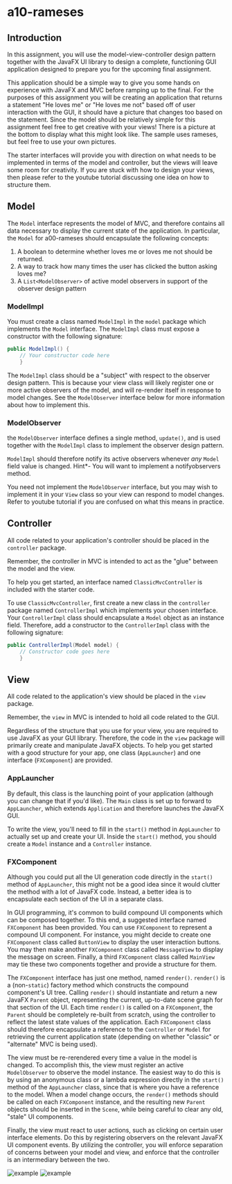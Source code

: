# a10-rameses

## Introduction

In this assignment, you will use the model-view-controller design pattern together with the JavaFX UI library to design a complete, functioning GUI application designed to prepare you for the upcoming final assignment.

This application should be a simple way to give you some hands on experience with JavaFX and MVC before ramping up to the final. For the purposes of this assignment you will be creating an application that returns a statement "He loves me" or "He loves me not" based off of user interaction with the GUI, it should have a picture that changes too based on the statement. Since the model should be relatively simple for this assignment feel free to get creative with your views! There is a picture at the bottom to display what this might look like. The sample uses rameses, but feel free to use your own pictures.

The starter interfaces will provide you with direction on what needs to be implemented in terms of the model and controller, but the views will leave some room for creativity. If you are stuck with how to design your views, then please refer to the youtube tutorial discussing one idea on how to structure them. 

## Model

The `Model` interface represents the model of MVC, and therefore contains all data necessary to display the current state of the application. In particular, the `Model` for a00-rameses should encapsulate the following concepts:

1. A boolean to determine whether loves me or loves me not should be returned.
2. A way to track how many times the user has clicked the button asking loves me?
3. A `List<ModelObserver>` of active model observers in support of the observer design pattern

### ModelImpl

You must create a class named `ModelImpl` in the `model` package which implements the `Model` interface. The `ModelImpl` class must expose a constructor with the following signature:
```java
public ModelImpl() {
    // Your constructor code here
    }
```

The `ModelImpl` class should be a "subject" with respect to the observer design pattern. This is because your view class will likely register one or more active observers of the model, and will re-render itself in response to model changes. See the `ModelObserver` interface below for more information about how to implement this.

### ModelObserver

the `ModelObserver` interface defines a single method, `update()`, and is used together with the `ModelImpl` class to implement the observer design pattern.

`ModelImpl` should therefore notify its active observers whenever *any* `Model` field value is changed. 
Hint*- You will want to implement a notifyobservers method.

You need not implement the `ModelObserver` interface, but you may wish to implement it in your `View` class so your view can respond to model changes. Refer to youtube tutorial if you are confused on what this means in practice.

## Controller

All code related to your application's controller should be placed in the `controller` package.

Remember, the controller in MVC is intended to act as the "glue" between the model and the view.

To help you get started, an interface named `ClassicMvcController` is included with the starter code.

To use `ClassicMvcController`, first create a new class in the `controller` package named `ControllerImpl` which implements your chosen interface. Your `ControllerImpl` class should encapsulate a `Model` object as an instance field. Therefore, add a constructor to the `ControllerImpl` class with the following signature:
```java
public ControllerImpl(Model model) {
    // Constructor code goes here
    }
```

## View

All code related to the application's view should be placed in the `view` package.

Remember, the `view` in MVC is intended to hold all code related to the GUI. 

Regardless of the structure that you use for your view, you are required to use JavaFX as your GUI library. Therefore, the code in the `view` package will primarily create and manipulate JavaFX objects. To help you get started with a good structure for your app, one class (`AppLauncher`) and one interface (`FXComponent`) are provided.


### AppLauncher

By default, this class is the launching point of your application (although you can change that if you'd like). The `Main` class is set up to forward to `AppLauncher`, which extends `Application` and therefore launches the JavaFX GUI.

To write the view, you'll need to fill in the `start()` method in `AppLauncher` to actually set up and create your UI. Inside the `start()` method, you should create a `Model` instance and a `Controller` instance.

### FXComponent

Although you could put all the UI generation code directly in the `start()` method of `AppLauncher`, this might not be a good idea since it would clutter the method with a lot of JavaFX code. Instead, a better idea is to encapsulate each section of the UI in a separate class.

In GUI programming, it's common to build compound UI components which can be composed together. To this end, a suggested interface named `FXComponent` has been provided. You can use `FXComponent` to represent a compound UI component. For instance, you might decide to create one `FXComponent` class called `ButtonView` to display the user interaction buttons. You may then make another `FXComponent` class called `MessageView` to display the message on screen. Finally, a third `FXComponent` class called `MainView` may tie these two components together and provide a structure for them.

The `FXComponent` interface has just one method, named `render()`. `render()` is a (non-`static`) factory method which constructs the compound component's UI tree. Calling `render()` should instantiate and return a new JavaFX `Parent` object, representing the current, up-to-date scene graph for that section of the UI. Each time `render()` is called on a `FXComponent`, the `Parent` should be completely re-built from scratch, using the controller to reflect the latest state values of the application. Each `FXComponent` class should therefore encapsulate a reference to the `Controller` or `Model` for retrieving the current application state (depending on whether "classic" or "alternate" MVC is being used).

The view must be re-rerendered every time a value in the model is changed. To accomplish this, the view must register an active `ModelObserver` to observe the model instance. The easiest way to do this is by using an anonymous class or a lambda expression directly in the `start()` method of the `AppLauncher` class, since that is where you have a reference to the model. When a model change occurs, the `render()` methods should be called on each `FXComponent` instance, and the resulting new `Parent` objects should be inserted in the `Scene`, while being careful to clear any old, "stale" UI components.

Finally, the view must react to user actions, such as clicking on certain user interface elements. Do this by registering observers on the relevant JavaFX UI component events. By utilizing the controller, you will enforce separation of concerns between your model and view, and enforce that the controller is an intermediary between the two.


![example](https://raw.githubusercontent.com/edwardb1203/a00-rameses/master/Screen%20Shot%202022-12-01%20at%202.11.47%20PM.png)
![example](https://raw.githubusercontent.com/edwardb1203/a00-rameses/master/Screen%20Shot%202022-12-01%20at%202.11.59%20PM.png)










